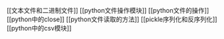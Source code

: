 [[文本文件和二进制文件]]
[[python文件操作模块]]
[[python文件的操作]]
[[python中的close]]
[[python文件读取的方法]]
[[pickle序列化和反序列化]]
[[python中的csv模块]]